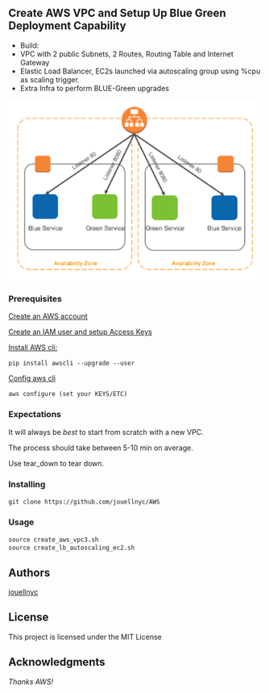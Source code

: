 ## Create AWS VPC and Setup Up Blue Green Deployment Capability

- Build:
- VPC with 2 public Subnets, 2 Routes, Routing Table and Internet Gateway
- Elastic Load Balancer, EC2s launched via autoscaling group using %cpu as scaling trigger.
- Extra Infra to perform BLUE-Green upgrades

![Blue-Green](blue_green.png)

### Prerequisites
[Create an AWS account](https://aws.amazon.com)

[Create an IAM user and setup Access Keys](https://docs.aws.amazon.com/IAM/latest/UserGuide/id_users_create.html#id_users_create_cliwpsapi)

[Install AWS cli:](https://docs.aws.amazon.com/cli/latest/userguide/installing.html)
```
pip install awscli --upgrade --user
```
[Config aws cli](https://docs.aws.amazon.com/cli/latest/userguide/cli-chap-getting-started.html)
```
aws configure (set your KEYS/ETC)
```

### Expectations 
It will always be *best* to start from scratch with a new VPC.

The process should take between 5-10 min on average.

Use tear_down to tear down.

### Installing
```
git clone https://github.com/jouellnyc/AWS
```

### Usage
```
source create_aws_vpc3.sh 
source create_lb_autoscaling_ec2.sh
```

## Authors
[jouellnyc](mailto:jouellnyc@gmail.com)

## License
This project is licensed under the MIT License

## Acknowledgments
*Thanks AWS!*
